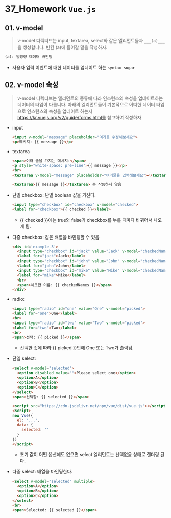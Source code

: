 # 37_Homework	`Vue.js`
## 01. v-model

> v-model 디렉티브는 input, textarea, select와 같은 엘리먼트들과 `___(a)___`을 생성합니다. 빈칸 (a)에 들어갈 말을 작성하자.

```html
(a): 양방향 데이터 바인딩
```

- 사용자 입력 이벤트에 대한 데이터를 업데이트 하는 `syntax sugar`



## 02. v-model 속성

> v-model 디렉티브는 엘리먼트의 종류에 따라 인스턴스의 속성을 업데이트하는 데이터의 타입이 다릅니다. 아래의 엘리먼트들이 기본적으로 어떠한 데이터 타입으로 인스턴스의 속성을 업데이트 하는지 https://kr.vuejs.org/v2/guide/forms.html를 참고하여 작성하자

- input

  ```html
  <input v-model="message" placeholder="여기를 수정해보세요">
  <p>메시지: {{ message }}</p>
  ```

  

- textarea

  ```html
  <span>여러 줄을 가지는 메시지:</span>
  <p style="white-space: pre-line">{{ message }}</p>
  <br>
  <textarea v-model="message" placeholder="여러줄을 입력해보세요"></textarea>
  ```

  ```html
  <textarea>{{ message }}</textarea> 는 작동하지 않음
  ```

  

- 단일 checkbox: 단일 boolean 값을 가진다.

  ```html
  <input type="checkbox" id="checkbox" v-model="checked">
  <label for="checkbox">{{ checked }}</label>
  ```

  - {{ checked }}에는 true와 false가 checkbox를 누를 때마다 바뀌어서 나오게 됨.

- 다중 checkbox: 같은 배열을 바인딩할 수 있음

  ```html
  <div id='example-3'>
    <input type="checkbox" id="jack" value="Jack" v-model="checkedNames">
    <label for="jack">Jack</label>
    <input type="checkbox" id="john" value="John" v-model="checkedNames">
    <label for="john">John</label>
    <input type="checkbox" id="mike" value="Mike" v-model="checkedNames">
    <label for="mike">Mike</label>
    <br>
    <span>체크한 이름: {{ checkedNames }}</span>
  </div>
  ```

  

- radio:

  ```html
  <input type="radio" id="one" value="One" v-model="picked">
  <label for="one">One</label>
  <br>
  <input type="radio" id="two" value="Two" v-model="picked">
  <label for="two">Two</label>
  <br>
  <span>선택: {{ picked }}</span>
  ```

  - 선택한 것에 따라 {{ picked }}안에 One 또는 Two가 출력됨.

  

- 단일 select:

  ```html
  <select v-model="selected">
    <option disabled value="">Please select one</option>
    <option>A</option>
    <option>B</option>
    <option>C</option>
  </select>
  <span>선택함: {{ selected }}</span>
  
  <script src="https://cdn.jsdelivr.net/npm/vue/dist/vue.js"></script>
  <script>
  new Vue({
    el: '...',
    data: {
      selected: ''
    }
  })
  </script>
  ```

  - 초기 값이 어떤 옵션에도 없으면 select 엘리먼트는 선택없음 상태로 렌더링 된다. 

  

- 다중 select: 배열을 마인딩한다.

  ```html
  <select v-model="selected" multiple>
    <option>A</option>
    <option>B</option>
    <option>C</option>
  </select>
  <br>
  <span>Selected: {{ selected }}</span>
  ```

  

